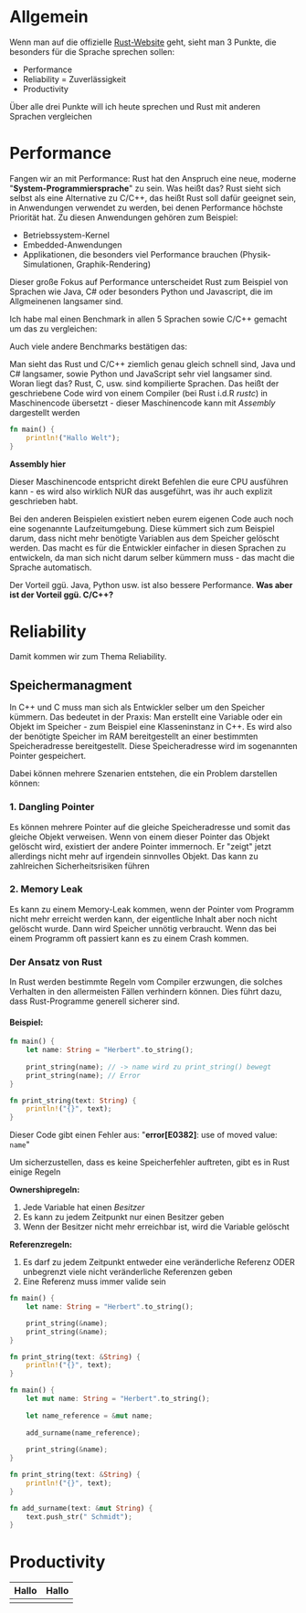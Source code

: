# Allgemein

Wenn man auf die offizielle [Rust-Website](rust-lang.org) geht, sieht man 3 Punkte, die besonders für die Sprache sprechen sollen:

- Performance
- Reliability = Zuverlässigkeit
- Productivity

Über alle drei Punkte will ich heute sprechen und Rust mit anderen Sprachen vergleichen

# Performance

Fangen wir an mit Performance: Rust hat den Anspruch eine neue, moderne "**System-Programmiersprache**" zu sein.
Was heißt das?
Rust sieht sich selbst als eine Alternative zu C/C++, das heißt Rust soll dafür geeignet sein, in Anwendungen verwendet zu werden, bei denen Performance höchste Priorität hat.
Zu diesen Anwendungen gehören zum Beispiel:

- Betriebssystem-Kernel
- Embedded-Anwendungen
- Applikationen, die besonders viel Performance brauchen (Physik-Simulationen, Graphik-Rendering)

Dieser große Fokus auf Performance unterscheidet Rust zum Beispiel von Sprachen wie Java, C# oder besonders Python und Javascript, die im Allgmeinenen langsamer sind.

Ich habe mal einen Benchmark in allen 5 Sprachen sowie C/C++ gemacht um das zu vergleichen:

Auch viele andere Benchmarks bestätigen das:

Man sieht das Rust und C/C++ ziemlich genau gleich schnell sind, Java und C# langsamer, sowie Python und JavaScript sehr viel langsamer sind.
Woran liegt das?
Rust, C, usw. sind kompilierte Sprachen. Das heißt der geschriebene Code wird von einem Compiler (bei Rust i.d.R *rustc*) in Maschinencode übersetzt - dieser Maschinencode kann mit *Assembly* dargestellt werden 

``` Rust
fn main() {
	println!("Hallo Welt");
}
```

**Assembly hier**

Dieser Maschinencode entspricht direkt Befehlen die eure CPU ausführen kann - es wird also wirklich NUR das ausgeführt, was ihr auch explizit geschrieben habt.

Bei den anderen Beispielen existiert neben eurem eigenen Code auch noch eine sogenannte Laufzeitumgebung. Diese kümmert sich zum Beispiel darum, dass nicht mehr benötigte Variablen aus dem Speicher gelöscht werden. Das macht es für die Entwickler einfacher in diesen Sprachen zu entwickeln, da man sich nicht darum selber kümmern muss - das macht die Sprache automatisch.

Der Vorteil ggü. Java, Python usw. ist also bessere Performance.
**Was aber ist der Vorteil ggü. C/C++?**

# Reliability

Damit kommen wir zum Thema Reliability.

## Speichermanagment

In C++ und C muss man sich als Entwickler selber um den Speicher kümmern. Das bedeutet in der Praxis: Man erstellt eine Variable oder ein Objekt im Speicher - zum Beispiel eine Klasseninstanz in C++. Es wird also der benötigte Speicher im RAM bereitgestellt an einer bestimmten Speicheradresse bereitgestellt. Diese Speicheradresse wird im sogenannten Pointer gespeichert.

Dabei können mehrere Szenarien entstehen, die ein Problem darstellen können:

### 1. Dangling Pointer

Es können mehrere Pointer auf die gleiche Speicheradresse und somit das gleiche Objekt verweisen. Wenn von einem dieser Pointer das Objekt gelöscht wird, existiert der andere Pointer immernoch. Er "zeigt" jetzt allerdings nicht mehr auf irgendein sinnvolles Objekt. Das kann zu zahlreichen Sicherheitsrisiken führen

### 2. Memory Leak

Es kann zu einem Memory-Leak kommen, wenn der Pointer vom Programm nicht mehr erreicht werden kann, der eigentliche Inhalt aber noch nicht gelöscht wurde. Dann wird Speicher unnötig verbraucht. Wenn das bei einem Programm oft passiert kann es zu einem Crash kommen.

### Der Ansatz von Rust

In Rust werden bestimmte Regeln vom Compiler erzwungen, die solches Verhalten in den allermeisten Fällen verhindern können. Dies führt dazu, dass Rust-Programme generell sicherer sind.

#### Beispiel:

``` Rust
fn main() {
    let name: String = "Herbert".to_string();
    
    print_string(name); // -> name wird zu print_string() bewegt
    print_string(name); // Error
}

fn print_string(text: String) {
    println!("{}", text);
}
```

Dieser Code gibt einen Fehler aus: "**error[E0382]**: use of moved value: `name`"

Um sicherzustellen, dass es keine Speicherfehler auftreten, gibt es in Rust einige Regeln

**Ownershipregeln:**

1. Jede Variable hat einen *Besitzer*
2. Es kann zu jedem Zeitpunkt nur einen Besitzer geben
3. Wenn der Besitzer nicht mehr erreichbar ist, wird die Variable gelöscht

**Referenzregeln:**

1. Es darf zu jedem Zeitpunkt entweder eine veränderliche Referenz ODER unbegrenzt viele nicht veränderliche Referenzen geben
2. Eine Referenz muss immer valide sein
	
``` Rust
fn main() {
    let name: String = "Herbert".to_string();

    print_string(&name);
    print_string(&name);
}

fn print_string(text: &String) {
    println!("{}", text);
}
```

``` Rust
fn main() {
    let mut name: String = "Herbert".to_string();
    
    let name_reference = &mut name;
    
    add_surname(name_reference);
    
    print_string(&name);  
}

fn print_string(text: &String) {
    println!("{}", text);
}

fn add_surname(text: &mut String) {
    text.push_str(" Schmidt");
}
```
# Productivity

| Hallo | Hallo |
| ----- | ----- |
|       |       |
